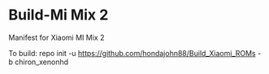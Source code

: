 # Build-Mi Mix 2
Manifest for Xiaomi MI Mix 2

To build: repo init -u https://github.com/hondajohn88/Build_Xiaomi_ROMs -b chiron_xenonhd
